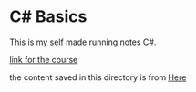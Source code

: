 # C# Basics

This is my self made running notes C#.

[link for the course](https://codewithmosh.com/p/csharp-basics-for-beginners)


the content saved in this directory is from [Here](https://codewithmosh.com/courses/)
